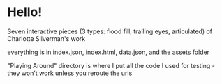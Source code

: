 # Hello!

Seven interactive pieces (3 types: flood fill, trailing eyes, articulated) of Charlotte Silverman's work

everything is in index.json, index.html, data.json, and the assets folder

"Playing Around" directory is where I put all the code I used for testing - they won't work unless you reroute the urls
